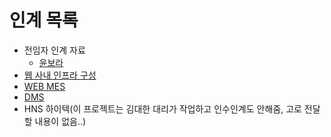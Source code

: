 # 인계 목록
- 전임자 인계 자료
  - [윤보라](https://github.com/isos-consulting/feto/tree/main/docs/%EC%9C%A4%EB%B3%B4%EB%9D%BC)
- [웹 사내 인프라 구성](https://github.com/isos-consulting/feto/blob/main/docs/INFRASTRUCTURE.md)
- [WEB MES](https://github.com/isos-consulting/feto/blob/main/docs/WEB%20MES.md)
- [DMS](https://github.com/isos-consulting/feto/blob/main/docs/DMS.md)
- HNS 하이텍(이 프로젝트는 김대한 대리가 작업하고 인수인계도 안해줌, 고로 전달할 내용이 없음..)
